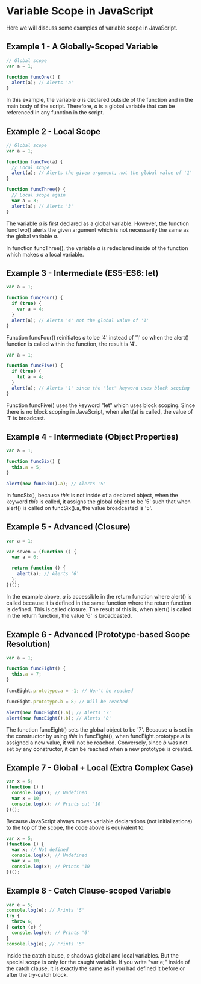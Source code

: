 # Variable Scope in JavaScript

Here we will discuss some examples of variable scope in JavaScript.

## Example 1 - A Globally-Scoped Variable

```javascript
// Global scope
var a = 1;

function funcOne() {
  alert(a); // Alerts 'a'
}
```

In this example, the variable _a_ is declared outside of the function and in the main body of the script. Therefore, _a_ is a global variable that can be referenced in any function in the script.

## Example 2 - Local Scope

```javascript
// Global scope
var a = 1;

function funcTwo(a) {
  // Local scope
  alert(a); // Alerts the given argument, not the global value of '1'
}

function funcThree() {
  // Local scope again
  var a = 3;
  alert(a); // Alerts '3'
}
```

The variable _a_ is first declared as a global variable. However, the function funcTwo() alerts the given argument which is not necessarily the same as the global variable _a_.

In function funcThree(), the variable _a_ is redeclared inside of the function which makes _a_ a local variable.

## Example 3 - Intermediate (ES5-ES6: let)

```javascript
var a = 1;

function funcFour() {
  if (true) {
    var a = 4;
  }
  alert(a); // Alerts '4' not the global value of '1'
}
```

Function funcFour() reinitiates _a_ to be '4' instead of '1' so when the alert() function is called within the function, the result is '4'.

```javascript
var a = 1;

function funcFive() {
  if (true) {
    let a = 4;
  }
  alert(a); // Alerts '1' since the "let" keyword uses block scoping
}
```

Function funcFive() uses the keyword "let" which uses block scoping. Since there is no block scoping in JavaScript, when alert(a) is called, the value of '1' is broadcast.

## Example 4 - Intermediate (Object Properties)

```javascript
var a = 1;

function funcSix() {
  this.a = 5;
}

alert(new funcSix().a); // Alerts '5'
```

In funcSix(), because _this_ is not inside of a declared object, when the keyword _this_ is called, it assigns the global object to be '5' such that when alert() is called on funcSix().a, the value broadcasted is '5'.

## Example 5 - Advanced (Closure)

```javascript
var a = 1;

var seven = (function () {
  var a = 6;

  return function () {
    alert(a); // Alerts '6'
  };
})();
```

In the example above, _a_ is accessible in the return function where alert() is called because it is defined in the same function where the return function is defined. This is called closure. The result of this is, when alert() is called in the return function, the value '6' is broadcasted.

## Example 6 - Advanced (Prototype-based Scope Resolution)

```javascript
var a = 1;

function funcEight() {
  this.a = 7;
}

funcEight.prototype.a = -1; // Won't be reached

funcEight.prototype.b = 8; // Will be reached

alert(new funcEight().a); // Alerts '7'
alert(new funcEight().b); // Alerts '8'
```

The function funcEight() sets the global object to be '7'. Because _a_ is set in the constructor by using _this_ in funcEight(), when funcEight.prototype.a is assigned a new value, it will not be reached. Conversely, since _b_ was not set by any constructor, it can be reached when a new prototype is created.

## Example 7 - Global + Local (Extra Complex Case)

```javascript
var x = 5;
(function () {
  console.log(x); // Undefined
  var x = 10;
  console.log(x); // Prints out '10'
})();
```

Because JavaScript always moves variable declarations (not initializations) to the top of the scope, the code above is equivalent to:

```javascript
var x = 5;
(function () {
  var x; // Not defined
  console.log(x); // Undefined
  var x = 10;
  console.log(x); // Prints '10'
})();
```

## Example 8 - Catch Clause-scoped Variable

```javascript
var e = 5;
console.log(e); // Prints '5'
try {
  throw 6;
} catch (e) {
  console.log(e); // Prints '6'
}
console.log(e); // Prints '5'
```

Inside the catch clause, _e_ shadows global and local variables. But the special scope is only for the caught variable. If you write "var e;" inside of the catch clause, it is exactly the same as if you had defined it before or after the try-catch block.
